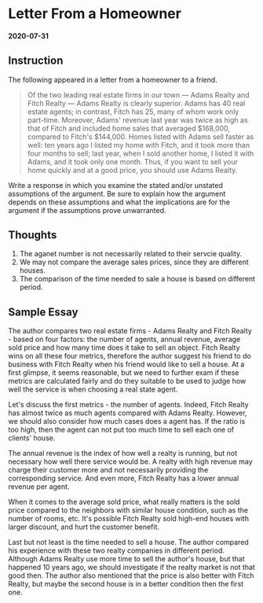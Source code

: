 # Letter From a Homeowner

#### 2020-07-31

## Instruction

The following appeared in a letter from a homeowner to a friend.

> Of the two leading real estate firms in our town — Adams Realty and Fitch Realty — Adams Realty is clearly superior. Adams has 40 real estate agents; in contrast, Fitch has 25, many of whom work only part-time. Moreover, Adams' revenue last year was twice as high as that of Fitch and included home sales that averaged $168,000, compared to Fitch's $144,000. Homes listed with Adams sell faster as well: ten years ago I listed my home with Fitch, and it took more than four months to sell; last year, when I sold another home, I listed it with Adams, and it took only one month. Thus, if you want to sell your home quickly and at a good price, you should use Adams Realty.

Write a response in which you examine the stated and/or unstated assumptions of the argument. Be sure to explain how the argument depends on these assumptions and what the implications are for the argument if the assumptions prove unwarranted.

## Thoughts

1. The aganet number is not necessarily related to their servcie quality.
2. We may not compare the average sales prices, since they are different houses.
3. The comparison of the time needed to sale a house is based on different period. 

## Sample Essay

The author compares two real estate firms - Adams Realty and Fitch Realty - based on four factors: the number of agents, annual revenue, average sold price and how many time does it take to sell an object. Fitch Realty wins on all these four metrics, therefore the author suggest his friend to do business with Fitch Realty when his  friend would like to sell a house. At a first glimpse, it seems reasonable, but we need to further exam if these metrics are calculated fairly and do they suitable to be used to judge how well the service is when choosing a real state agent.

Let's discuss the first metrics - the number of agents. Indeed, Fitch Realty has  almost twice as much agents compared with Adams Realty. However, we should also consider how much cases does a agent has. If the ratio is too high, then the agent can not put too much time to sell each one of clients' house.

The annual revenue is the index of how well a realty is running, but not necessary how well there service would be. A realty with high revenue may charge their customer more and not necessarily providing the corresponding service. And even more, Fitch Realty has a lower annual revenue per agent.

When it comes to the average sold price, what really matters is the sold price compared to the neighbors with similar house condition, such as the number of rooms, etc. It's possible Fitch Realty sold high-end houses with larger discount, and hurt the customer benefit.

Last but not least is the time needed to sell a house. The author compared his experience with these two realty companies in different period. Although Adams Realty use more time to sell the author's house, but that happened 10 years ago, we should investigate if the realty market is not that good then. The author also mentioned that the price is also better with Fitch Realty, but maybe the second house is in a better condition then the first one. 
